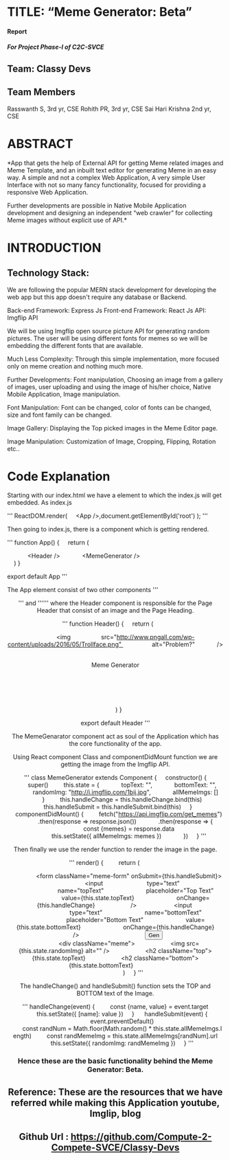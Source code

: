 # TITLE: “Meme Generator: Beta”

#### Report
##### For Project Phase-I of C2C-SVCE

## Team: Classy Devs


## Team Members

Rasswanth S, 3rd yr, CSE
Rohith PR, 3rd yr, CSE
Sai Hari Krishna 2nd yr, CSE


# ABSTRACT

*App that gets the help of External API for getting Meme related images and Meme Template, and an inbuilt text editor for generating Meme in an easy way. A simple and not a complex Web Application, A very simple User Interface with not so many fancy functionality, focused for providing a responsive Web Application.

Further developments are possible in Native Mobile Application development and designing an independent “web crawler” for collecting Meme images without explicit use of API.*


# INTRODUCTION

## Technology Stack:
We are following the popular MERN stack development for developing the web app but this app doesn't require any database or Backend. 

 Back-end Framework:
 Express Js
 Front-end Framework:
 React Js
 API:
 Imgflip API

We will be using Imgflip open source picture API for generating random pictures. The user will be using different fonts for memes so we will be embedding the different fonts that are available.

Much Less Complexity:
Through this simple implementation, more focused only on meme creation and nothing much more.

Further Developments:
Font manipulation, Choosing an image from a gallery of images, user uploading and using the image of his/her choice, Native Mobile Application, Image manipulation.

Font Manipulation: Font can be changed, color of fonts can be changed, size and font family can be changed. 

Image Gallery: Displaying the Top picked images in the Meme Editor page.

Image Manipulation: Customization of Image, Cropping, Flipping, Rotation etc..


# Code Explanation

Starting with our index.html we have a <root> element to which the index.js will get embedded. As index.js

'''
ReactDOM.render(
    <App />,document.getElementById('root')
);
'''

Then going to index.js, there is a <App/> component which is getting rendered.

'''
function App() {
    return (
        <div>
            <Header />
            <MemeGenerator />
        </div>
    )
}

export default App
'''

The App element consist of two other components '''<Header/>''' and '''<MemeGenerator/>''' where the Header component is responsible for the Page Header that consist of an image and the Page Heading.

'''
function Header() {
    return (
        <header>
            <img 
                src="http://www.pngall.com/wp-content/uploads/2016/05/Trollface.png" 
                alt="Problem?"
            />
            <p>Meme Generator</p>
        </header>
    )
}

export default Header
'''

The MemeGenarator component act as soul of the Application which has the core functionality of the app.

Using React component Class and componentDidMount function we are getting the image from the Imgflip API.

'''
class MemeGenerator extends Component {
    constructor() {
        super()
        this.state = {
            topText: "",
            bottomText: "",
            randomImg: "http://i.imgflip.com/1bij.jpg",
            allMemeImgs: []
        }
        this.handleChange = this.handleChange.bind(this)
        this.handleSubmit = this.handleSubmit.bind(this)
    }
    
    componentDidMount() {
        fetch("https://api.imgflip.com/get_memes")
            .then(response => response.json())
            .then(response => {
                const {memes} = response.data
                this.setState({ allMemeImgs: memes })
            })
    }
'''


Then finally we use the render function to render the image in the page.

'''
render() {
        return (
            <div>
                <form className="meme-form" onSubmit={this.handleSubmit}>
                    <input 
                        type="text"
                        name="topText"
                        placeholder="Top Text"
                        value={this.state.topText}
                        onChange={this.handleChange}
                    /> 
                    <input 
                        type="text"
                        name="bottomText"
                        placeholder="Bottom Text"
                        value={this.state.bottomText}
                        onChange={this.handleChange}
                    /> 
                
                    <button>Gen</button>
                </form>
                <div className="meme">
                    <img src={this.state.randomImg} alt="" />
                    <h2 className="top">{this.state.topText}</h2>
                    <h2 className="bottom">{this.state.bottomText}</h2>
                </div>
            </div>
        )
    }
'''

The handleChange() and handleSubmit() function sets the TOP and BOTTOM text of the Image.

'''
handleChange(event) {
        const {name, value} = event.target
        this.setState({ [name]: value })
    }
    
handleSubmit(event) {
        event.preventDefault()
        const randNum = Math.floor(Math.random() * this.state.allMemeImgs.length)
        const randMemeImg = this.state.allMemeImgs[randNum].url
        this.setState({ randomImg: randMemeImg })
    }
'''


### Hence these are the basic functionality behind the Meme Generator: Beta.


## Reference: These are the resources that we have referred while making this Application youtube, Imglip, blog 


## Github Url : https://github.com/Compute-2-Compete-SVCE/Classy-Devs